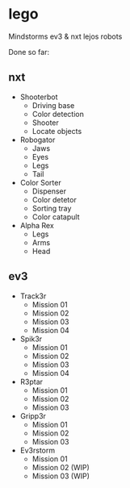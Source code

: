 # lego
Mindstorms ev3 &amp; nxt lejos robots

Done so far:

## nxt

- Shooterbot
    - Driving base
    - Color detection
    - Shooter
    - Locate objects
- Robogator
    - Jaws
    - Eyes
    - Legs
    - Tail
- Color Sorter
    - Dispenser
    - Color detetor
    - Sorting tray
    - Color catapult
- Alpha Rex
    - Legs
    - Arms
    - Head

## ev3

- Track3r
    - Mission 01
    - Mission 02
    - Mission 03
    - Mission 04
- Spik3r
    - Mission 01
    - Mission 02
    - Mission 03
    - Mission 04
- R3ptar
    - Mission 01
    - Mission 02
    - Mission 03
- Gripp3r
    - Mission 01
    - Mission 02
    - Mission 03
- Ev3rstorm
    - Mission 01
    - Mission 02 (WIP)
    - Mission 03 (WIP)